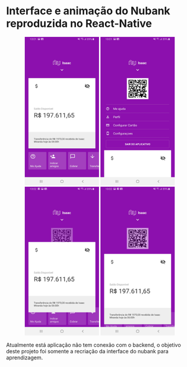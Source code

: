 # Interface e animação do Nubank reproduzida no React-Native 

<p align="center">
    <img src="https://github.com/isaacmirandacampos/nubankReactNative/blob/master/src/assets/PrintTela/primeira.jpg" width="200" height="400">
    <img src="https://github.com/isaacmirandacampos/nubankReactNative/blob/master/src/assets/PrintTela/segunda.jpg" width="200" height="400">
    <img src="https://github.com/isaacmirandacampos/nubankReactNative/blob/master/src/assets/PrintTela/terceira.jpg" width="200" height="400">
    <img src="https://github.com/isaacmirandacampos/nubankReactNative/blob/master/src/assets/PrintTela/quarta.jpg" width="200" height="400">
</p>



Atualmente está aplicação não tem conexão com o backend, o objetivo deste projeto foi somente a recriação da interface do nubank para aprendizagem.
